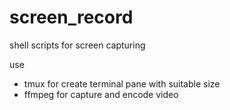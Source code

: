 # screen_record

shell scripts for screen capturing

use 

* tmux for create terminal pane with suitable size
* ffmpeg for capture and encode video
